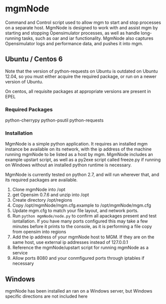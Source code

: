 # mgmNode

Command and Control script used to allow mgm to start and stop processes on a separate host.  MgmNode is designed to work with and assist mgm by starting and stopping Opensimulator processes, as well as handle long-running tasks, such as oar and iar functionality.  MgmNode also captures Opensimulator logs and performance data, and pushes it into mgm.

## Ubuntu / Centos 6
Note that the version of python-requests on Ubuntu is outdated on Ubuntu 12.04, so you must either acquire the required package, or run on a newer version of Ubuntu.

On centos, all requisite packages at appropriate versions are present in EPEL

### Required Packages

python-cherrypy python-psutil python-requests

### Installation
MgmNode is a simple python application.  It requires an installed mgm instance be available on its network, with the ip address of the machine running mgmNode to be listed as a host by mgm.  MgmNode includes an example upstart script, as well as a py2exe script called freeze.py if running on Windows without an installed python runtime is necessary.

MgmNode is currently tested on python 2.7, and will run wherever that, and its required packages are available.  

1. Clone mgmNode into /opt
1. get Opensim 0.7.6 and unzip into /opt
1. Create directory /opt/regions
1. Copy /opt/mgmNode/mgm.cfg.example to /opt/mgmNode/mgm.cfg
1. Update mgm.cfg to match your file layout, and network ports.
1. Run `python mgmNode/node.py` to confirm all apackages present and test isntallation.  If you have many ports configured this may take a few minutes before it prints to the console, as it is performing a file copy from opensim into regions
1. Add the ip address of your mgmNode host to MGM.  If they are on the same host, use external ip addresses instead of 127.0.0.1
1. Reference the mgmNode/upstart script for running mgmNode as a service
1.  Allow ports 8080 and your conmfigured ports through iptables if necessary

## Windows
mgmNode has been installed an ran on a Windows server, but Windows specific directions are not included here
